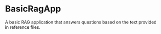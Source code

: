 # BasicRagApp
A basic RAG application that answers questions based on the text provided in reference files.
